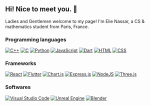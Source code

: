 ## Hi! Nice to meet you. 👋
Ladies and Gentlemen welcome to my page!
I'm Elie Nassar, a CS & mathematics student from Paris, France.

### Programming languages

[![C++](https://img.shields.io/badge/C++-%2300599C.svg?logo=c%2B%2B&logoColor=white&style=for-the-badge)](#)
[![C](https://img.shields.io/badge/C-00599C?logo=c&logoColor=white&style=for-the-badge)](#)
[![Python](https://img.shields.io/badge/Python-3776AB?logo=python&logoColor=fff&style=for-the-badge)](#)
[![JavaScript](https://img.shields.io/badge/JavaScript-F7DF1E?logo=javascript&logoColor=000&style=for-the-badge)](#)
[![Dart](https://img.shields.io/badge/Dart-%230175C2.svg?logo=dart&logoColor=white&style=for-the-badge)](#)
[![HTML](https://img.shields.io/badge/HTML-%23E34F26.svg?logo=html5&logoColor=white&style=for-the-badge)](#)
[![CSS](https://img.shields.io/badge/CSS-1572B6?logo=css3&logoColor=fff&style=for-the-badge)](#)

### Frameworks

[![React](https://img.shields.io/badge/React-%2320232a.svg?logo=react&logoColor=%2361DAFB&style=for-the-badge)](#)
[![Flutter](https://img.shields.io/badge/Flutter-02569B?logo=flutter&logoColor=fff&style=for-the-badge)](#)
[![Chart.js](https://img.shields.io/badge/Chart.js-FF6384?logo=chartdotjs&logoColor=fff&style=for-the-badge)](#)
[![Express.js](https://img.shields.io/badge/Express.js-%23404d59.svg?logo=express&logoColor=%2361DAFB&style=for-the-badge)](#)
[![NodeJS](https://img.shields.io/badge/Node.js-6DA55F?logo=node.js&logoColor=white&style=for-the-badge)](#)
[![Three.js](https://img.shields.io/badge/Three.js-000?logo=threedotjs&logoColor=fff&style=for-the-badge)](#)

### Softwares

[![Visual Studio Code](https://custom-icon-badges.demolab.com/badge/Visual%20Studio%20Code-0078d7.svg?logo=vsc&logoColor=white&style=for-the-badge)](#)
[![Unreal Engine](https://img.shields.io/badge/Unreal%20Engine-%23313131.svg?logo=unrealengine&logoColor=white&style=for-the-badge)](#)
[![Blender](https://img.shields.io/badge/Blender-%23F5792A.svg?logo=blender&logoColor=white&style=for-the-badge)](#)
